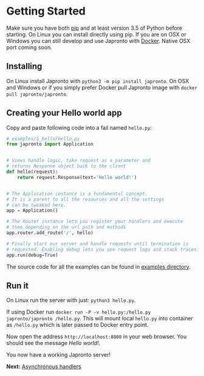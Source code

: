 # Getting Started

Make sure you have both [pip](https://pip.pypa.io/en/stable/installing/) and at
least version 3.5 of Python before starting. On Linux you can install
directly using pip. If you are on OSX or Windows you can still develop and use
Japronto with [Docker](https://docs.docker.com/engine/installation/#/on-macos-and-windows).
Native OSX port coming soon.

Installing
----------

On Linux install Japronto with `python3 -m pip install japronto`.
On OSX and Windows or if you simply prefer Docker pull Japronto image with `docker pull japronto/japronto`.

Creating your Hello world app
-----------------------------

Copy and paste following code into a fail named `hello.py`:

  ```python
  # examples/1_hello/hello.py
  from japronto import Application


  # Views handle logic, take request as a parameter and
  # returns Response object back to the client
  def hello(request):
      return request.Response(text='Hello world!')


  # The Application instance is a fundamental concept.
  # It is a parent to all the resources and all the settings
  # can be tweaked here.
  app = Application()

  # The Router instance lets you register your handlers and execute
  # them depending on the url path and methods
  app.router.add_route('/', hello)

  # Finally start our server and handle requests until termination is
  # requested. Enabling debug lets you see request logs and stack traces.
  app.run(debug=True)
  ```

The source code for all the examples can be found in [examples directory](https://github.com/squeaky_pl/japronto/tree/master/examples).

Run it
------

On Linux run the server with just: `python3 hello.py`.

If using Docker run `docker run -P -v hello.py:/hello.py japronto/japronto /hello.py`. This will mount local `hello.py` into container as `/hello.py` which is later passed to Docker entry point.

Now open the address `http://localhost:8000` in your web browser. You should see the message *Hello world!*.

You now have a working Japronto server!


**Next:** [Asynchronous handlers](2_async.md)
